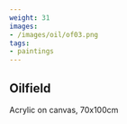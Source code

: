 ```yaml
---
weight: 31
images:
- /images/oil/of03.png
tags:
- paintings
---
```


## Oilfield

Acrylic on canvas, 70x100cm
